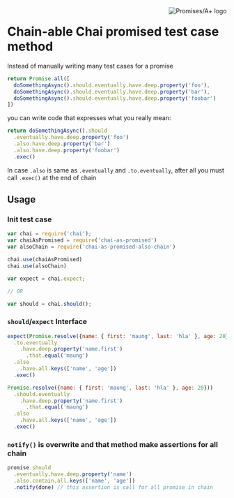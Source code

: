 <a href="http://promisesaplus.com/">
    <img src="https://promises-aplus.github.io/promises-spec/assets/logo-small.png"
         align="right" valign="top" alt="Promises/A+ logo" />
</a>

# Chain-able Chai promised test case method


Instead of manually writing many test cases for a promise

```javascript
return Promise.all([
  doSomethingAsync().should.eventually.have.deep.property('foo'),
  doSomethingAsync().should.eventually.have.deep.property('bar'),
  doSomethingAsync().should.eventually.have.deep.property('foobar')
])
```

you can write code that expresses what you really mean:

```javascript
return doSomethingAsync().should
  .eventually.have.deep.property('foo')
  .also.have.deep.property('bar')
  .also.have.deep.property('foobar')
  .exec()
```

In case `.also` is same as `.eventually` and `.to.eventually`, after all
you must call `.exec()` at the end of chain


## Usage

### Init test case

```javascript
var chai = require('chai');
var chaiAsPromised = require('chai-as-promised')
var alsoChain = require('chai-as-promised-also-chain')

chai.use(chaiAsPromised)
chai.use(alsoChain)

var expect = chai.expect;

// OR

var should = chai.should();
```

### `should`/`expect` Interface

```javascript
expect(Promise.resolve({name: { first: 'maung', last: 'hla' }, age: 20}))
  .to.eventually
    .have.deep.property('name.first')
      .that.equal('maung')
  .also
    .have.all.keys(['name', 'age'])
  .exec()
```

```javascript
Promise.resolve({name: { first: 'maung', last: 'hla' }, age: 20}))
  .should.eventually
    .have.deep.property('name.first')
      .that.equal('maung')
  .also
    .have.all.keys(['name', 'age'])
  .exec()
```

### `notify()` is overwrite and that method make assertions for all chain

```javascript
promise.should
  .eventually.have.deep.property('name')
  .also.contain.all.keys(['name', 'age'])
  .notify(done) // this assertion is call for all promise in chain
```
